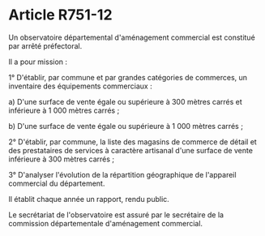 # Article R751-12

Un observatoire départemental d'aménagement commercial est constitué par arrêté préfectoral.

Il a pour mission :

1° D'établir, par commune et par grandes catégories de commerces, un inventaire des équipements commerciaux :

a) D'une surface de vente égale ou supérieure à 300 mètres carrés et inférieure à 1 000 mètres carrés ;

b) D'une surface de vente égale ou supérieure à 1 000 mètres carrés ;

2° D'établir, par commune, la liste des magasins de commerce de détail et des prestataires de services à caractère artisanal d'une surface de vente inférieure à 300 mètres carrés ;

3° D'analyser l'évolution de la répartition géographique de l'appareil commercial du département.

Il établit chaque année un rapport, rendu public.

Le secrétariat de l'observatoire est assuré par le secrétaire de la commission départementale d'aménagement commercial.
